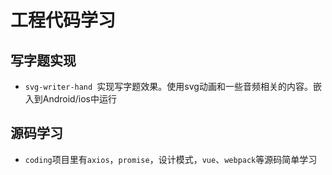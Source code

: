 # 工程代码学习

## 写字题实现

- `svg-writer-hand `实现写字题效果。使用svg动画和一些音频相关的内容。嵌入到Android/ios中运行

## 源码学习

- `coding`项目里有`axios`，`promise`，设计模式，`vue`、`webpack`等源码简单学习